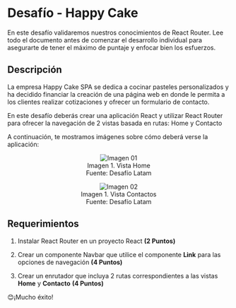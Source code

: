 # Desafío - Happy Cake

En este desafío validaremos nuestros conocimientos de React Router. Lee todo el documento antes de comenzar el desarrollo individual para asegurarte de tener el máximo de puntaje y enfocar bien los esfuerzos.

## Descripción

La empresa Happy Cake SPA se dedica a cocinar pasteles personalizados y ha decidido financiar la creación de una página web en donde le permita a los clientes realizar cotizaciones y ofrecer un formulario de contacto. 

En este desafío deberás crear una aplicación React y utilizar React Router para ofrecer la navegación de 2 vistas basada en rutas: Home y Contacto 

A continuación, te mostramos imágenes sobre cómo deberá verse la aplicación:

<p align="center">
  <img src="https://github.com/Felipe-M-dev/React-challenge-03/blob/main/public/01.png?raw=true?raw=true" alt="Imagen 01"><br>
Imagen 1. Vista Home<br>
Fuente: Desafío Latam
</p>

<p align="center">
  <img src="https://github.com/Felipe-M-dev/React-challenge-03/blob/main/public/02.png?raw=true?raw=true" alt="Imagen 02"><br>
Imagen 1. Vista Contactos<br>
Fuente: Desafío Latam
</p>

## Requerimientos

1. Instalar React Router en un proyecto React __(2 Puntos)__

2. Crear un componente Navbar que utilice el componente __Link__ para las opciones de navegación __(4 Puntos)__

3. Crear un enrutador que incluya 2 rutas correspondientes a las vistas __Home__ y __Contacto__ __(4 Puntos)__

😊¡Mucho éxito!
